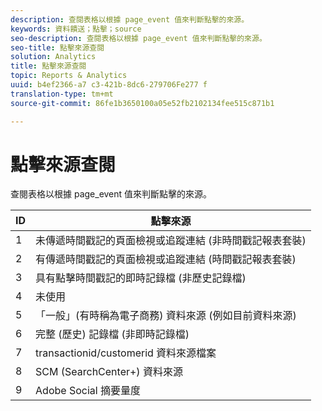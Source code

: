 ```yaml
---
description: 查閱表格以根據 page_event 值來判斷點擊的來源。
keywords: 資料饋送；點擊；source
seo-description: 查閱表格以根據 page_event 值來判斷點擊的來源。
seo-title: 點擊來源查閱
solution: Analytics
title: 點擊來源查閱
topic: Reports & Analytics
uuid: b4ef2366-a7 c3-421b-8dc6-279706Fe277 f
translation-type: tm+mt
source-git-commit: 86fe1b3650100a05e52fb2102134fee515c871b1

---
```



# 點擊來源查閱

查閱表格以根據 page_event 值來判斷點擊的來源。

| ID | 點擊來源 |
|---|---|
| 1 | 未傳遞時間戳記的頁面檢視或追蹤連結 (非時間戳記報表套裝) |
| 2 | 有傳遞時間戳記的頁面檢視或追蹤連結 (時間戳記報表套裝) |
| 3 | 具有點擊時間戳記的即時記錄檔 (非歷史記錄檔) |
| 4 | 未使用 |
| 5 | 「一般」(有時稱為電子商務) 資料來源 (例如目前資料來源) |
| 6 | 完整 (歷史) 記錄檔 (非即時記錄檔) |
| 7 | transactionid/customerid 資料來源檔案 |
| 8 | SCM (SearchCenter+) 資料來源 |
| 9 | Adobe Social 摘要量度 |

